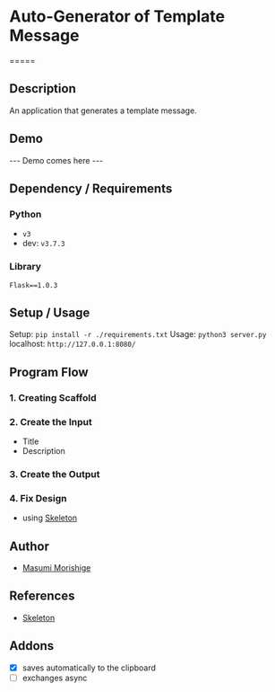 # Auto-Generator of Template Message
=====
## Description
An application that generates a template message.

## Demo
--- Demo comes here ---

## Dependency / Requirements
### Python
- `v3`
- dev: `v3.7.3`

### Library
```
Flask==1.0.3
```

## Setup / Usage
Setup: `pip install -r ./requirements.txt`
Usage: `python3 server.py`
localhost: `http://127.0.0.1:8080/`

## Program Flow
### 1. Creating Scaffold

### 2. Create the Input
- Title
- Description

### 3. Create the Output

### 4. Fix Design
- using [Skeleton](http://getskeleton.com) 

## Author
- [Masumi Morishige](https://github.com/Masumi-M)

## References
- [Skeleton](http://getskeleton.com)

## Addons
- [x] saves automatically to the clipboard
- [ ] exchanges async